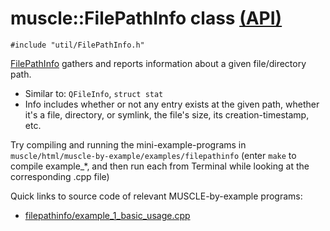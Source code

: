 # muscle::FilePathInfo class [(API)](https://public.msli.com/lcs/muscle/html/classmuscle_1_1FilePathInfo.html)

```#include "util/FilePathInfo.h"```

[FilePathInfo](https://public.msli.com/lcs/muscle/html/classmuscle_1_1FilePathInfo.html) gathers and reports information about a given file/directory path.

* Similar to: `QFileInfo`, `struct stat`
* Info includes whether or not any entry exists at the given path, whether it's a file, directory, or symlink, the file's size, its creation-timestamp, etc.

Try compiling and running the mini-example-programs in `muscle/html/muscle-by-example/examples/filepathinfo` (enter `make` to compile example_*, and then run each from Terminal while looking at the corresponding .cpp file)

Quick links to source code of relevant MUSCLE-by-example programs:

* [filepathinfo/example_1_basic_usage.cpp](https://public.msli.com/lcs/muscle/muscle/html/muscle-by-example/examples/filepathinfo/example_1_basic_usage.cpp)
